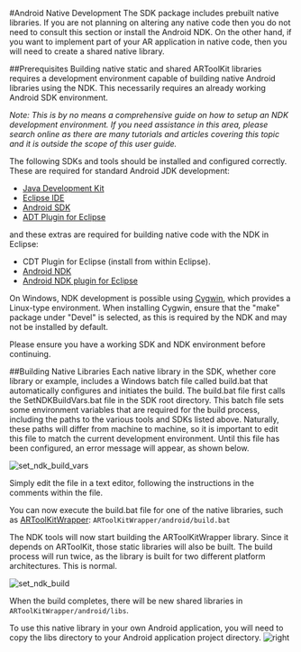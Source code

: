 #Android Native Development
The SDK package includes prebuilt native libraries. If you are not planning on altering any native code then you do not need to consult this section or install the Android NDK. On the other hand, if you want to implement part of your AR application in native code, then you will need to create a shared native library.

##Prerequisites
Building native static and shared ARToolKit libraries requires a development environment capable of building native Android libraries using the NDK. This necessarily requires an already working Android SDK environment.

*Note: This is by no means a comprehensive guide on how to setup an NDK development environment. If you need assistance in this area, please search online as there are many tutorials and articles covering this topic and it is outside the scope of this user guide.*

The following SDKs and tools should be installed and configured correctly. These are required for standard Android JDK development:

- [Java Development Kit][1]
- [Eclipse IDE][2]
- [Android SDK][3]
- [ADT Plugin for Eclipse][4]

and these extras are required for building native code with the NDK in Eclipse:

- CDT Plugin for Eclipse (install from within Eclipse).
- [Android NDK][5]
- [Android NDK plugin for Eclipse][6]

On Windows, NDK development is possible using [Cygwin][7], which provides a Linux-type environment. When installing Cygwin, ensure that the "make" package under "Devel" is selected, as this is required by the NDK and may not be installed by default.

Please ensure you have a working SDK and NDK environment before continuing.

##Building Native Libraries
Each native library in the SDK, whether core library or example, includes a Windows batch file called build.bat that automatically configures and initiates the build. The build.bat file first calls the SetNDKBuildVars.bat file in the SDK root directory. This batch file sets some environment variables that are required for the build process, including the paths to the various tools and SDKs listed above. Naturally, these paths will differ from machine to machine, so it is important to edit this file to match the current development environment. Until this file has been configured, an error message will appear, as shown below.

![set_ndk_build_vars][set_ndk_build_vars]

Simply edit the file in a text editor, following the instructions in the comments within the file.

You can now execute the build.bat file for one of the native libraries, such as [ARToolKitWrapper][android_developing]: `ARToolKitWrapper/android/build.bat`

The NDK tools will now start building the ARToolKitWrapper library. Since it depends on ARToolKit, those static libraries will also be built. The build process will run twice, as the library is built for two different platform architectures. This is normal.

![set_ndk_build][set_ndk_build]

When the build completes, there will be new shared libraries in `ARToolKitWrapper/android/libs`.

To use this native library in your own Android application, you will need to copy the libs directory to your Android application project directory. ![right][libs_directory]

[1]: http://www.oracle.com/technetwork/java/javase/downloads/index.html
[2]: http://www.eclipse.org/
[3]: http://developer.android.com/sdk/index.html
[4]: http://developer.android.com/sdk/eclipse-adt.html
[5]: http://developer.android.com/sdk/ndk/index.html
[6]: http://tools.android.com/recent/usingthendkplugin
[7]: http://www.cygwin.com
[android_developing]: Android:android_developing

[set_ndk_build_vars]: /set_ndk_build_vars.png
[set_ndk_build]: /set_ndk_build.png
[libs_directory]: /libs_directory.png